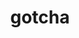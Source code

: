---
title: "gotcha"
layout: cache
categories: [package, v0.21.2]
meta: {"versions": ["1.0.4"], "compilers": ["cce@=15.0.1", "gcc@=11.1.0", "gcc@=11.4.0", "gcc@=9.4.0", "oneapi@=2023.2.0"], "oss": ["rhel8", "ubuntu20.04"], "platforms": ["linux"], "targets": ["neoverse_v1", "ppc64le", "x86_64_v3", "zen4"], "stacks": ["data-vis-sdk", "e4s", "e4s-cray-rhel", "e4s-neoverse_v1", "e4s-oneapi", "e4s-power", "root"], "num_specs": 7, "num_specs_by_stack": {"root": 7, "e4s-cray-rhel": 1, "e4s-neoverse_v1": 1, "e4s-power": 1, "data-vis-sdk": 2, "e4s": 1, "e4s-oneapi": 1}}
spec_details: [{"hash": "sy4ib2faycobxvhy3qyb6yju5c437ene", "compiler": "cce@=15.0.1", "versions": ["1.0.4"], "os": "rhel8", "platform": "linux", "target": "zen4", "variants": ["build_system=cmake", "build_type=Release", "generator=make", "~ipo", "~test"], "stacks": ["root", "e4s-cray-rhel"], "size": "-", "tarball": "https://binaries.spack.io/releases/v0.21.2/build_cache/linux-rhel8-zen4/cce-15.0.1/gotcha-1.0.4/linux-rhel8-zen4-cce-15.0.1-gotcha-1.0.4-sy4ib2faycobxvhy3qyb6yju5c437ene.spack"}, {"hash": "36fdcsar6s5nyhzxwbbupkgo5q4eqddy", "compiler": "gcc@=11.4.0", "versions": ["1.0.4"], "os": "ubuntu20.04", "platform": "linux", "target": "neoverse_v1", "variants": ["build_system=cmake", "build_type=Release", "generator=make", "~ipo", "~test"], "stacks": ["root", "e4s-neoverse_v1"], "size": "-", "tarball": "https://binaries.spack.io/releases/v0.21.2/build_cache/linux-ubuntu20.04-neoverse_v1/gcc-11.4.0/gotcha-1.0.4/linux-ubuntu20.04-neoverse_v1-gcc-11.4.0-gotcha-1.0.4-36fdcsar6s5nyhzxwbbupkgo5q4eqddy.spack"}, {"hash": "lvpeg277suxpjvyaprwa3vijksbe6iq4", "compiler": "gcc@=9.4.0", "versions": ["1.0.4"], "os": "ubuntu20.04", "platform": "linux", "target": "ppc64le", "variants": ["build_system=cmake", "build_type=Release", "generator=make", "~ipo", "~test"], "stacks": ["root", "e4s-power"], "size": "-", "tarball": "https://binaries.spack.io/releases/v0.21.2/build_cache/linux-ubuntu20.04-ppc64le/gcc-9.4.0/gotcha-1.0.4/linux-ubuntu20.04-ppc64le-gcc-9.4.0-gotcha-1.0.4-lvpeg277suxpjvyaprwa3vijksbe6iq4.spack"}, {"hash": "gbyb4btin5c7jcsi4aoywsdzqsi66s35", "compiler": "gcc@=11.1.0", "versions": ["1.0.4"], "os": "ubuntu20.04", "platform": "linux", "target": "x86_64_v3", "variants": ["build_system=cmake", "build_type=Release", "generator=make", "~ipo", "~test"], "stacks": ["root", "data-vis-sdk"], "size": "-", "tarball": "https://binaries.spack.io/releases/v0.21.2/build_cache/linux-ubuntu20.04-x86_64_v3/gcc-11.1.0/gotcha-1.0.4/linux-ubuntu20.04-x86_64_v3-gcc-11.1.0-gotcha-1.0.4-gbyb4btin5c7jcsi4aoywsdzqsi66s35.spack"}, {"hash": "2m5vvivrjpmjx4oe6isfs7kkbgwzfzd2", "compiler": "gcc@=11.1.0", "versions": ["1.0.4"], "os": "ubuntu20.04", "platform": "linux", "target": "x86_64_v3", "variants": ["build_system=cmake", "build_type=Release", "generator=make", "~ipo", "~test"], "stacks": ["root", "data-vis-sdk"], "size": "-", "tarball": "https://binaries.spack.io/releases/v0.21.2/build_cache/linux-ubuntu20.04-x86_64_v3/gcc-11.1.0/gotcha-1.0.4/linux-ubuntu20.04-x86_64_v3-gcc-11.1.0-gotcha-1.0.4-2m5vvivrjpmjx4oe6isfs7kkbgwzfzd2.spack"}, {"hash": "hmb7fbeq3ctawwheyw2z7xk4fujasi7n", "compiler": "gcc@=11.4.0", "versions": ["1.0.4"], "os": "ubuntu20.04", "platform": "linux", "target": "x86_64_v3", "variants": ["build_system=cmake", "build_type=Release", "generator=make", "~ipo", "~test"], "stacks": ["e4s", "root"], "size": "-", "tarball": "https://binaries.spack.io/releases/v0.21.2/build_cache/linux-ubuntu20.04-x86_64_v3/gcc-11.4.0/gotcha-1.0.4/linux-ubuntu20.04-x86_64_v3-gcc-11.4.0-gotcha-1.0.4-hmb7fbeq3ctawwheyw2z7xk4fujasi7n.spack"}, {"hash": "pn7nlei72encivntfr2jvhduc6rnqjc2", "compiler": "oneapi@=2023.2.0", "versions": ["1.0.4"], "os": "ubuntu20.04", "platform": "linux", "target": "x86_64_v3", "variants": ["build_system=cmake", "build_type=Release", "generator=make", "~ipo", "~test"], "stacks": ["root", "e4s-oneapi"], "size": "-", "tarball": "https://binaries.spack.io/releases/v0.21.2/build_cache/linux-ubuntu20.04-x86_64_v3/oneapi-2023.2.0/gotcha-1.0.4/linux-ubuntu20.04-x86_64_v3-oneapi-2023.2.0-gotcha-1.0.4-pn7nlei72encivntfr2jvhduc6rnqjc2.spack"}]
---